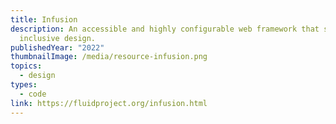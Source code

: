 ```yaml
---
title: Infusion
description: An accessible and highly configurable web framework that supports
  inclusive design.
publishedYear: "2022"
thumbnailImage: /media/resource-infusion.png
topics:
  - design
types:
  - code
link: https://fluidproject.org/infusion.html
---
```

